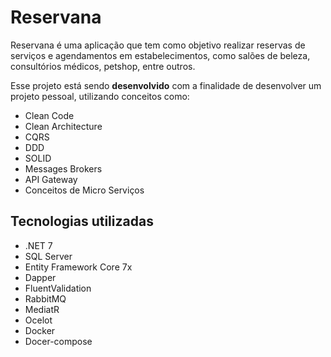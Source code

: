 # Reservana
<p>Reservana é uma aplicação que tem como objetivo realizar reservas de serviços e agendamentos em estabelecimentos, como salões de beleza, consultórios médicos, petshop, entre outros.</p>
<p>
  Esse projeto está sendo <strong>desenvolvido</strong> com a finalidade de desenvolver um projeto pessoal, utilizando conceitos como:
  <ul>
    <li>Clean Code</li>
    <li>Clean Architecture</li>
    <li>CQRS</li>
    <li>DDD</li>
    <li>SOLID</li>
    <li>Messages Brokers</li>
    <li>API Gateway</li>
    <li>Conceitos de Micro Serviços</li>
  </ul>
</p>

<h2>Tecnologias utilizadas</h2>
<ul>
  <li>.NET 7</li>
  <li>SQL Server</li>
  <li>Entity Framework Core 7x</li>
  <li>Dapper</li>
  <li>FluentValidation</li>
  <li>RabbitMQ</li>
  <li>MediatR</li>
  <li>Ocelot</li>
  <li>Docker</li>
  <li>Docer-compose</li>
</ul>
